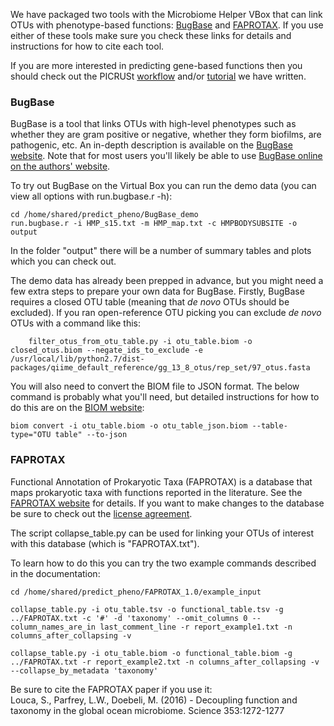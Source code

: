 We have packaged two tools with the Microbiome Helper VBox that can link OTUs with phenotype-based functions: [BugBase](https://bugbase.cs.umn.edu/index.html) and [FAPROTAX](http://www.zoology.ubc.ca/louca/FAPROTAX/lib/php/index.php?section=Home). If you use either of these tools make sure you check these links for details and instructions for how to cite each tool.  
  
If you are more interested in predicting gene-based functions then you should check out the PICRUSt [workflow](https://github.com/mlangill/microbiome_helper/wiki/PICRUSt-workflow) and/or [tutorial](https://github.com/mlangill/microbiome_helper/wiki/PICRUSt-tutorial) we have written.
  
### BugBase   
    
BugBase is a tool that links OTUs with high-level phenotypes such as whether they are gram positive or negative, whether they form biofilms, are pathogenic, etc. An in-depth description is available on the [BugBase website](https://bugbase.cs.umn.edu/index.html). Note that for most users you'll likely be able to use [BugBase online on the authors' website](https://bugbase.cs.umn.edu/upload.html). 
  
To try out BugBase on the Virtual Box you can run the demo data (you can view all options with run.bugbase.r -h):
    
    cd /home/shared/predict_pheno/BugBase_demo  
    run.bugbase.r -i HMP_s15.txt -m HMP_map.txt -c HMPBODYSUBSITE -o output   
  
In the folder "output" there will be a number of summary tables and plots which you can check out.  
  
The demo data has already been prepped in advance, but you might need a few extra steps to prepare your own data for BugBase. Firstly, BugBase requires a closed OTU table (meaning that _de novo_ OTUs should be excluded). If you ran open-reference OTU picking you can exclude _de novo_ OTUs with a command like this:

        filter_otus_from_otu_table.py -i otu_table.biom -o closed_otus.biom --negate_ids_to_exclude -e /usr/local/lib/python2.7/dist-packages/qiime_default_reference/gg_13_8_otus/rep_set/97_otus.fasta
  
You will also need to convert the BIOM file to JSON format. The below command is probably what you'll need, but detailed instructions for how to do this are on the [BIOM website](http://biom-format.org/documentation/biom_conversion.html):
  
    biom convert -i otu_table.biom -o otu_table_json.biom --table-type="OTU table" --to-json
   
  
### FAPROTAX

Functional Annotation of Prokaryotic Taxa (FAPROTAX) is a database that maps prokaryotic taxa with functions reported in the literature. See the [FAPROTAX website](http://www.zoology.ubc.ca/louca/FAPROTAX/lib/php/index.php?section=Home) for details. If you want to make changes to the database be sure to check out the [license agreement](http://www.zoology.ubc.ca/louca/FAPROTAX/lib/php/index.php?section=License). 

The script collapse_table.py can be used for linking your OTUs of interest with this database (which is "FAPROTAX.txt").
  
To learn how to do this you can try the two example commands described in the documentation:  
  
    cd /home/shared/predict_pheno/FAPROTAX_1.0/example_input
  
    collapse_table.py -i otu_table.tsv -o functional_table.tsv -g ../FAPROTAX.txt -c '#' -d 'taxonomy' --omit_columns 0 --column_names_are_in last_comment_line -r report_example1.txt -n columns_after_collapsing -v

    collapse_table.py -i otu_table.biom -o functional_table.biom -g ../FAPROTAX.txt -r report_example2.txt -n columns_after_collapsing -v --collapse_by_metadata 'taxonomy'

Be sure to cite the FAPROTAX paper if you use it:  
Louca, S., Parfrey, L.W., Doebeli, M. (2016) - Decoupling function and taxonomy in the global ocean microbiome. Science 353:1272-1277
